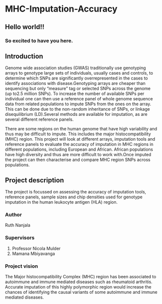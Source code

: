 # MHC-Imputation-Accuracy

## Hello world!!
### So excited to have you here.

## Introduction
Genome wide association studies (GWAS) traditionally use genotyping arrays to genotype large sets of individuals, usually cases and controls, to determine which SNPs are significantly overrepresented in the cases to identify associations with disease.Genotyping arrays are cheaper than sequencing but only “measure” tag or selected SNPs across the genome (up to2.5 million SNPs). To increase the number of available SNPs per individual one can then use a reference panel of whole genome sequence data from related populations to impute SNPs from the ones on the array. This can be done due to the non-random inheritance of SNPs, or linkage disequilibrium (LD).Several methods are available for imputation, as are several different reference panels.

There are some regions on the human genome that have high variability and thus may be difficult to impute. This includes the major histocompatibility (MHC) region. This project will look at different arrays, imputation tools and reference panels to evaluate the accuracy of imputation in MHC regions in different populations, including European and African. African populations have high diversity and thus are more difficult to work with.Once imputed the project can then characterise and compare MHC region SNPs across populations.

## Project description
The project is focussed on assessing the accuracy of imputation tools, reference panels, sample sizes and chip densities used for genotype imputation in the human leukocyte antigen (HLA) region.

### Author
Ruth Nanjala

### Supervisors
1. Professor Nicola Mulder
2. Mamana Mbiyavanga

### Project vision
The Major histocompatibility Complex (MHC) region has been associated to autoimmune and immune mediated diseases such as rheumatoid arthritis. Accurate imputation of this highly polymorphic region would increase the chances of identifying the causal variants of some autoimmune and immune mediated diseases.
